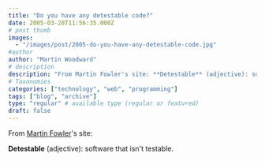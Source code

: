 ```yaml
---
title: "Do you have any detestable code?"
date: 2005-03-28T11:56:35.000Z
# post thumb
images:
  - "/images/post/2005-do-you-have-any-detestable-code.jpg"
#author
author: "Martin Woodward"
# description
description: "From Martin Fowler's site: **Detestable** (adjective): software that isn't testable."
# Taxonomies
categories: ["technology", "web", "programming"]
tags: ["blog", "archive"]
type: "regular" # available type (regular or featured)
draft: false
---
```

From [Martin Fowler](http://martinfowler.com/bliki/Detestable.html)'s site:

**Detestable** (adjective): software that isn't testable.